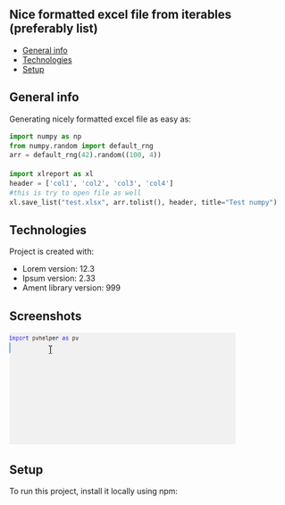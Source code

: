 ## Nice formatted excel file from iterables (preferably list)
* [General info](#general-info)
* [Technologies](#technologies)
* [Setup](#setup)

## General info
Generating nicely formatted excel file as easy as:
```python
import numpy as np
from numpy.random import default_rng
arr = default_rng(42).random((100, 4))

import xlreport as xl
header = ['col1', 'col2', 'col3', 'col4']
#this is try to open file as well
xl.save_list("test.xlsx", arr.tolist(), header, title="Test numpy")
```
	
## Technologies
Project is created with:
* Lorem version: 12.3
* Ipsum version: 2.33
* Ament library version: 999

## Screenshots




<img src="KvYmeqXZcj.gif"  height="200" style="max-width: 100%;max-height: 100%;">
<!-- If you have screenshots you'd like to share, include them here. -->

	
## Setup
To run this project, install it locally using npm:
